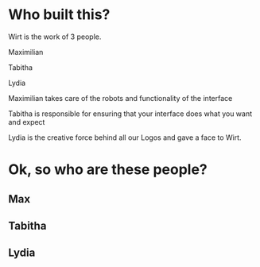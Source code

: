 # Who built this?

Wirt is the work of 3 people.

Maximilian

Tabitha

Lydia

Maximilian takes care of the robots and functionality of the interface

Tabitha is responsible for ensuring that your interface does what you want and expect

Lydia is the creative force behind all our Logos and gave a face to Wirt.

# Ok, so who are these people?

## Max

## Tabitha

## Lydia

